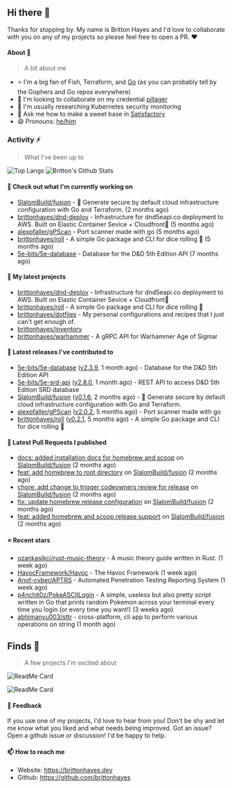 ## Hi there 👋

Thanks for stopping by. 
My name is Britton Hayes and I'd love to collaborate with you on any of my projects so please feel free to open a PR. :heart:

#### About 📘

> A bit about me

- ⭐ I'm a big fan of Fish, Terraform, and [Go](https://golang.org) (as you can probably tell by the Gophers and Go repos everywhere)
- 🤝 I'm looking to collaborate on my credential [pillager](https://github.com/brittonhayes/pillager)
- 🤔 I'm usually researching Kubernetes security monitoring
- 💬 Ask me how to make a sweet base in [Satisfactory](https://www.satisfactorygame.com/)
- 😄 Pronouns: [he/him](https://pronoun.is/he)

### Activity ⚡

> What I've been up to

![Top Langs](https://github-readme-stats.vercel.app/api/top-langs/?username=brittonhayes&hide=javascript,html,css&title_color=95c4ce&icon_color=95c4ce&text_color=c6c8d1&bg_color=161821)
![Britton's Github Stats](https://github-readme-stats.vercel.app/api?username=brittonhayes&show_icons=true&count_private=true&title_color=95c4ce&icon_color=95c4ce&text_color=c6c8d1&bg_color=161821)

#### 👷 Check out what I'm currently working on

- [SlalomBuild/fusion](https://github.com/SlalomBuild/fusion) - 🧬 Generate secure by default cloud infrastructure configuration with Go and Terraform. (2 months ago)
- [brittonhayes/dnd-deploy](https://github.com/brittonhayes/dnd-deploy) - Infrastructure for dnd5eapi.co deployment to AWS. Built on Elastic Container Sevice &#43; Cloudfront🎲 (5 months ago)
- [alexpfaller/gPScan](https://github.com/alexpfaller/gPScan) - Port scanner made with go (5 months ago)
- [brittonhayes/roll](https://github.com/brittonhayes/roll) - A simple Go package and CLI for dice rolling 🎲 (5 months ago)
- [5e-bits/5e-database](https://github.com/5e-bits/5e-database) - Database for the D&amp;D 5th Edition API (7 months ago)

#### 🌱 My latest projects

- [brittonhayes/dnd-deploy](https://github.com/brittonhayes/dnd-deploy) - Infrastructure for dnd5eapi.co deployment to AWS. Built on Elastic Container Sevice &#43; Cloudfront🎲
- [brittonhayes/roll](https://github.com/brittonhayes/roll) - A simple Go package and CLI for dice rolling 🎲
- [brittonhayes/dotfiles](https://github.com/brittonhayes/dotfiles) - My personal configurations and recipes that I just can&#39;t get enough of.
- [brittonhayes/inventory](https://github.com/brittonhayes/inventory)
- [brittonhayes/warhammer](https://github.com/brittonhayes/warhammer) - A gRPC API for Warhammer Age of Sigmar

#### 🔭 Latest releases I've contributed to

- [5e-bits/5e-database](https://github.com/5e-bits/5e-database) ([v2.3.9](https://github.com/5e-bits/5e-database/releases/tag/v2.3.9), 1 month ago) - Database for the D&amp;D 5th Edition API
- [5e-bits/5e-srd-api](https://github.com/5e-bits/5e-srd-api) ([v2.8.0](https://github.com/5e-bits/5e-srd-api/releases/tag/v2.8.0), 1 month ago) - REST API to access D&amp;D 5th Edition SRD database
- [SlalomBuild/fusion](https://github.com/SlalomBuild/fusion) ([v0.1.6](https://github.com/SlalomBuild/fusion/releases/tag/v0.1.6), 2 months ago) - 🧬 Generate secure by default cloud infrastructure configuration with Go and Terraform.
- [alexpfaller/gPScan](https://github.com/alexpfaller/gPScan) ([v2.0.2](https://github.com/alexpfaller/gPScan/releases/tag/v2.0.2), 5 months ago) - Port scanner made with go
- [brittonhayes/roll](https://github.com/brittonhayes/roll) ([v0.2.1](https://github.com/brittonhayes/roll/releases/tag/v0.2.1), 5 months ago) - A simple Go package and CLI for dice rolling 🎲

#### 🔨 Latest Pull Requests I published

- [docs: added installation docs for homebrew and scoop](https://github.com/SlalomBuild/fusion/pull/7) on [SlalomBuild/fusion](https://github.com/SlalomBuild/fusion) (2 months ago)
- [feat: add homebrew to root directory](https://github.com/SlalomBuild/fusion/pull/6) on [SlalomBuild/fusion](https://github.com/SlalomBuild/fusion) (2 months ago)
- [chore: add change to trigger codeowners review for release](https://github.com/SlalomBuild/fusion/pull/5) on [SlalomBuild/fusion](https://github.com/SlalomBuild/fusion) (2 months ago)
- [fix: update homebrew release configuration](https://github.com/SlalomBuild/fusion/pull/4) on [SlalomBuild/fusion](https://github.com/SlalomBuild/fusion) (2 months ago)
- [feat: added homebrew and scoop release support](https://github.com/SlalomBuild/fusion/pull/3) on [SlalomBuild/fusion](https://github.com/SlalomBuild/fusion) (2 months ago)

#### ⭐ Recent stars

- [ozankasikci/rust-music-theory](https://github.com/ozankasikci/rust-music-theory) - A music theory guide written in Rust. (1 week ago)
- [HavocFramework/Havoc](https://github.com/HavocFramework/Havoc) - The Havoc Framework (1 week ago)
- [Anof-cyber/APTRS](https://github.com/Anof-cyber/APTRS) - Automated Penetration Testing Reporting System (1 week ago)
- [p4nchit0z/PokeASCIILogin](https://github.com/p4nchit0z/PokeASCIILogin) - A simple, useless but also pretty script written in Go that prints random Pokemon across your terminal every time you login (or every time you want!) (3 weeks ago)
- [abhimanyu003/sttr](https://github.com/abhimanyu003/sttr) - cross-platform, cli app to perform various operations on string (1 month ago)

## Finds 🔬

> A few projects I'm excited about

![ReadMe Card](https://github-readme-stats.vercel.app/api/pin/?username=princjef&repo=gomarkdoc&title_color=95c4ce&icon_color=95c4ce&text_color=c6c8d1&bg_color=161821)

![ReadMe Card](https://github-readme-stats.vercel.app/api/pin/?username=BurntSushi&repo=ripgrep&title_color=95c4ce&icon_color=95c4ce&text_color=c6c8d1&bg_color=161821)


#### 💬 Feedback

If you use one of my projects, I'd love to hear from you! Don't be shy and let me know what you liked
and what needs being improved. Got an issue? Open a github issue or discussion! I'd be happy to help.

#### 📫 How to reach me

- Website: https://brittonhayes.dev
- Github: https://github.com/brittonhayes